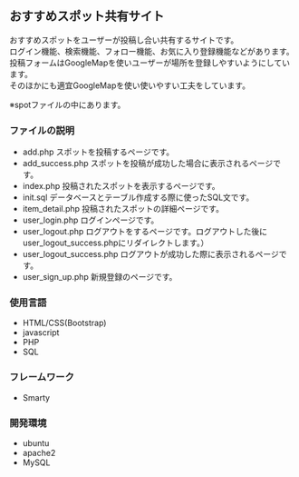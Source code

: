 ## おすすめスポット共有サイト
おすすめスポットをユーザーが投稿し合い共有するサイトです。  
ログイン機能、検索機能、フォロー機能、お気に入り登録機能などがあります。  
投稿フォームはGoogleMapを使いユーザーが場所を登録しやすいようにしています。  
そのほかにも適宜GoogleMapを使い使いやすい工夫をしています。  

※spotファイルの中にあります。  


### ファイルの説明
   - add.php スポットを投稿するページです。
   - add_success.php スポットを投稿が成功した場合に表示されるページです。
   - index.php 投稿されたスポットを表示するページです。
   - init.sql データベースとテーブル作成する際に使ったSQL文です。
   - item_detail.php 投稿されたスポットの詳細ページです。
   - user_login.php ログインページです。
   - user_logout.php ログアウトをするページです。ログアウトした後にuser_logout_success.phpにリダイレクトします。）
   - user_logout_success.php ログアウトが成功した際に表示されるページです。
   - user_sign_up.php 新規登録のページです。
### 使用言語
  - HTML/CSS(Bootstrap)
  - javascript
  - PHP
  - SQL
### フレームワーク
  - Smarty
### 開発環境
  - ubuntu
  - apache2
  - MySQL

